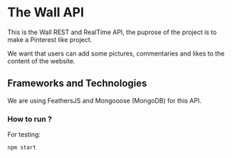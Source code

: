 # The Wall API

This is the Wall REST and RealTime API, the puprose of the project is to make a Pinterest like project.

We want that users can add some pictures, commentaries and likes to the content of the website.

## Frameworks and Technologies

We are using FeathersJS and Mongooose (MongoDB) for this API.

### How to run ?

For testing:

    npm start